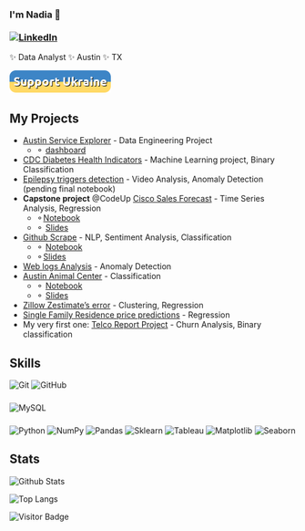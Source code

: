 ### I'm Nadia 👋    <br> <br> [![LinkedIn](https://img.shields.io/badge/linkedin-%230077B5.svg?style=for-the-badge&logo=linkedin&logoColor=white)](https://www.linkedin.com/in/nadiapaz/)

<!--
**nadia-paz/nadia-paz** is a ✨ _special_ ✨ repository because its `README.md` (this file) appears on your GitHub profile. -->

✨ Data Analyst ✨ Austin ✨ TX
   
[![Support Ukraine](button_support-ukraine.png)](https://www.libertyukraine.org/donate)  

## My Projects
- [Austin Service Explorer](https://github.com/nadia-paz/apd311) - Data Engineering Project
    * &#9900; [dashboard](https://lookerstudio.google.com/s/rHWz0UUdnNo)
- [CDC Diabetes Health Indicators](https://github.com/nadia-paz/cdc_diabetes) - Machine Learning project, Binary Classification
- [Epilepsy triggers detection](https://github.com/dream-team-nadia-woody/epilator) - Video Analysis, Anomaly Detection (pending final notebook)
- **Capstone project** @CodeUp [Cisco Sales Forecast](https://github.com/nadia-paz/codeup-capstone-project) - Time Series Analysis, Regression
    * &#9900;[Notebook](https://github.com/nadia-paz/codeup-capstone-project/blob/main/final_notebook.ipynb) 
    * &#9900; [Slides](https://www.canva.com/design/DAFZcPULMG4/fGHlG_J86ECvpvWeMMNh4w/view?utm_content=DAFZcPULMG4&utm_campaign=designshare&utm_medium=link&utm_source=homepage_design_menu) 
- [Github Scrape](https://github.com/Codeup-Mirzakhani-Group1-NLP-Project/Codeup-Mirzakhani-GitHub-Scrape-NLP-Project) - NLP, Sentiment Analysis, Classification
    * &#9900; [Notebook](https://github.com/Codeup-Mirzakhani-Group1-NLP-Project/Codeup-Mirzakhani-GitHub-Scrape-NLP-Project/blob/main/Final_Notebook.ipynb) 
    * &#9900;[Slides](https://www.canva.com/design/DAFXYtmJecw/zcgBWNIuZw722jgt14ferg/view?utm_content=DAFXYtmJecw&utm_campaign=designshare&utm_medium=link2&utm_source=sharebutton) 
- [Web logs Analysis](https://github.com/anomaly-detection-mirzakhani/web-logs-project) - Anomaly Detection
- [Austin Animal Center](https://github.com/nadia-paz/austin-shelter) - Classification
    * &#9900; [Notebook](https://github.com/nadia-paz/austin-shelter/blob/main/austin_animal_center.ipynb) 
    * &#9900; [Slides](https://www.canva.com/design/DAFU4SN1Ozs/xLMSe1zwV7WqhG50VslrTg/view?website#2:austin) 
- [Zillow Zestimate’s error](https://github.com/codeup-nadia-chris/clustering-project) - Clustering, Regression
- [Single Family Residence price predictions](https://github.com/nadia-paz/zillow-project) - Regression
- My very first one: [Telco Report Project](https://github.com/nadia-paz/telco-report-project) - Churn Analysis, Binary classification



## Skills
![Git](https://img.shields.io/badge/-Git-black?style=flat-square&logo=git)
![GitHub](https://img.shields.io/badge/-GitHub-181717?style=flat-square&logo=github)

###
![MySQL](https://img.shields.io/badge/-MySQL-black?style=flat-square&logo=mysql)

###
![Python](https://img.shields.io/badge/-Python-black?style=flat-square&logo=Python)
![NumPy](https://img.shields.io/badge/-Numpy-black?style=flat-square&logo=NumPy) 
![Pandas](https://img.shields.io/badge/-Pandas-black?style=flat-square&logo=Pandas)
![Sklearn](https://img.shields.io/badge/-Sklearn-black?style=flat-square&logo=Sklearn)
![Tableau](https://img.shields.io/badge/-Tableau-black?style=flat-square&logo=Tableau) 
![Matplotlib](https://img.shields.io/badge/-Matplotlib-black?style=flat-square&logo=Matplotlib) 
![Seaborn](https://img.shields.io/badge/-Seaborn-black?style=flat-square&logo=Seaborn) 

## Stats

![Github Stats](https://github-readme-stats.vercel.app/api?username=nadia-paz&count_private=true&show_icons=true&include_all_commits=true&theme=prussian&layout=compact)

![Top Langs](https://github-readme-stats.vercel.app/api/top-langs/?username=nadia-paz&hide=TeX&layout=compact&theme=prussian)

![Visitor Badge](https://visitor-badge.laobi.icu/badge?page_id=nadia-paz)
